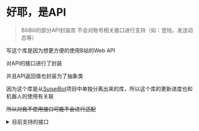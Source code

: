 # 好耶，是API

> BiliBili的部分API封装库
> 不会对账号相关接口进行支持（如：登陆，发送动态等）

写这个库是因为想更方便的使用B站的Web API

对API的接口进行了封装

并且API返回值也封装为了抽象类

因为这个库是从[SuiseiBot](https://github.com/CBGan/SuiseiBot)项目中单独分离出来的库，所以这个库的更新进度也和机器人的使用有关联

~~所以对我不使用接口可能不会进行适配~~

<details>
    <summary>目前支持的接口</summary>
    
    动态：纯文本、图片动态、转发动态、视频动态
    
    直播间：直播状态，房间信息
</details>

